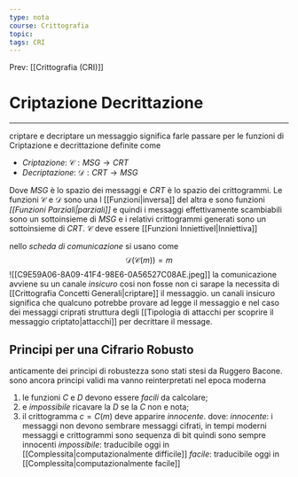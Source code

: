 ```yaml
---
type: nota
course: Crittografia
topic: 
tags: CRI
---
```


Prev: [[Crittografia (CRI)]]

# Criptazione Decrittazione
---
criptare e decriptare un messaggio significa farle passare per le funzioni di Criptazione e decrittazione definite come 

- _Criptazione_: $\mathcal{C}:MSG \rightarrow CRT$
- _Decriptazione_: $\mathcal{D}:CRT \rightarrow MSG$

Dove $MSG$ è lo spazio dei messaggi e $CRT$ è lo spazio dei crittogrammi.
Le funzioni $\mathcal{C}$ e $\mathcal{D}$ sono una l [[Funzioni|inversa]] del altra e sono funzioni _[[Funzioni Parziali|parziali]]_ e quindi i messaggi effettivamente scambiabili sono un sottoinsieme di $MSG$ e i relativi crittogrammi generati sono un sottoinsieme di $CRT$. $\mathcal{C}$ deve essere [[Funzioni InniettiveI|Inniettiva]] 

nello _scheda di comunicazione_ si usano come 
$$\mathcal{D}(\mathcal{C}(m)) = m$$
![[C9E59A06-8A09-41F4-98E6-0A56527C08AE.jpeg]]
la comunicazione avviene su un canale _insicuro_ cosi non fosse non ci sarape la necessita di [[Crittografia Concetti Generali|criptare]] il messaggio. un canali insicuro significa che qualcuno potrebbe provare ad legge il messaggio e nel caso dei messaggi criprati struttura degli [[Tipologia di attacchi per scoprire il messaggio criptato|attacchi]] per decrittare il message.

## Principi per una Cifrario Robusto
anticamente dei principi di robustezza sono stati stesi da Ruggero Bacone. sono ancora principi validi ma vanno reinterpretati nel epoca moderna
1. le funzioni $C$ e $D$ devono essere _facili_ da calcolare; 
2. e _impossibile_ ricavare la $D$ se la $C$ non e nota;
3. il crittogramma $c = C(m)$ deve apparire _innocente_.
 dove:
 _innocente_: i messaggi non devono sembrare messaggi cifrati, in tempi moderni messaggi e crittogrammi sono sequenza di bit quindi sono sempre innocenti
  _impossibile_: traducibile oggi in [[Complessita|computazionalmente difficile]]
  _facile_: traducibile oggi in [[Complessita|computazionalmente facile]]
